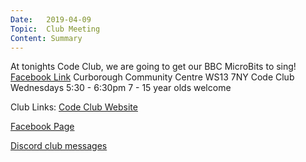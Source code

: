 ```yaml
---
Date:   2019-04-09
Topic:  Club Meeting
Content: Summary
---
```

At tonights Code Club, we are going to get our BBC MicroBits to sing!
[Facebook Link](https://www.facebook.com/1481985248595237/posts/1990503637743393/)
Curborough Community Centre
WS13 7NY
Code Club
Wednesdays 5:30 - 6:30pm
7 - 15 year olds welcome

Club Links:
[Code Club Website](https://lichfield-code-club.github.io/)

[Facebook Page](https://www.facebook.com/LichfieldCoders)

[Discord club messages](https://discord.gg/szz6xGK)
